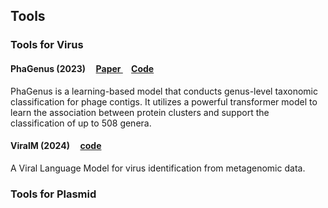 ## Tools

### Tools for Virus

#### PhaGenus (2023) &nbsp; &nbsp; <a href="https://academic.oup.com/bib/article/24/6/bbad408/7420494?login=true#425616568"> Paper </a>  &nbsp; &nbsp; <a href="https://github.com/jiaojiaoguan/phagenus"> Code </a>
PhaGenus is a learning-based model that conducts genus-level taxonomic classification for phage contigs. It utilizes a powerful transformer model to learn the association between protein clusters and support the classification of up to 508 genera. 



#### ViralM (2024) &nbsp; &nbsp; <a href="https://github.com/ChengPENG-wolf/ViraLM"> code </a>
A Viral Language Model for virus identification from metagenomic data. 


### Tools for Plasmid

